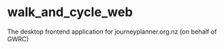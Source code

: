 walk_and_cycle_web
==================

The desktop frontend application for journeyplanner.org.nz (on behalf of GWRC)
